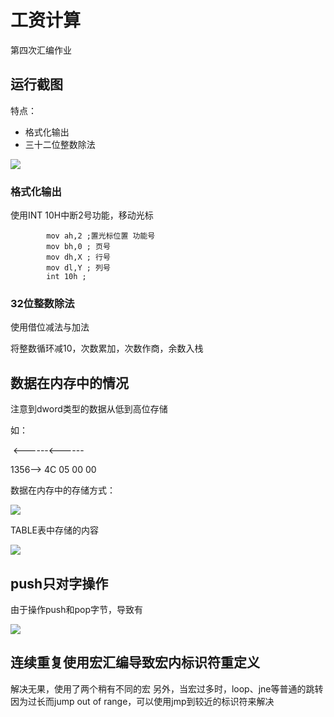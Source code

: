 # 工资计算

第四次汇编作业

## 运行截图

特点：

- 格式化输出
- 三十二位整数除法

![](https://s3.bmp.ovh/imgs/2022/11/13/400049c09d6bc300.png)

### 格式化输出

使用INT 10H中断2号功能，移动光标

~~~
        mov ah,2 ;置光标位置 功能号
        mov bh,0 ; 页号
        mov dh,X ; 行号
        mov dl,Y ; 列号
        int 10h ;
~~~

### 32位整数除法

使用借位减法与加法

将整数循环减10，次数累加，次数作商，余数入栈

## 数据在内存中的情况

注意到dword类型的数据从低到高位存储

如：

​                <------<------

1356--> 4C 05 00 00

数据在内存中的存储方式：

![](https://s3.bmp.ovh/imgs/2022/11/12/84e6d25b0f5ddca4.png)

TABLE表中存储的内容

![](https://s3.bmp.ovh/imgs/2022/11/12/2974d17ac64fb575.png)

## push只对字操作

由于操作push和pop字节，导致有

![](https://s3.bmp.ovh/imgs/2022/11/13/8c9e9162db2688ea.png)

## 连续重复使用宏汇编导致宏内标识符重定义
解决无果，使用了两个稍有不同的宏
另外，当宏过多时，loop、jne等普通的跳转因为过长而jump out of range，可以使用jmp到较近的标识符来解决
